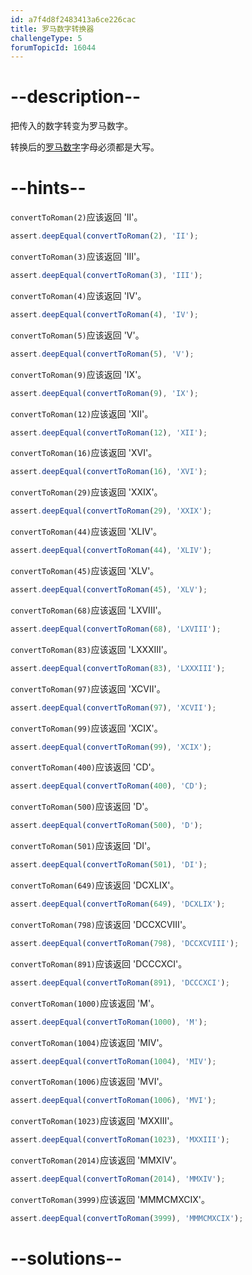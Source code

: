 ```yaml
---
id: a7f4d8f2483413a6ce226cac
title: 罗马数字转换器
challengeType: 5
forumTopicId: 16044
---
```


# --description--

把传入的数字转变为罗马数字。

转换后的[罗马数字](http://www.mathsisfun.com/roman-numerals.html)字母必须都是大写。

# --hints--

`convertToRoman(2)`应该返回 'II'。

```js
assert.deepEqual(convertToRoman(2), 'II');
```

`convertToRoman(3)`应该返回 'III'。

```js
assert.deepEqual(convertToRoman(3), 'III');
```

`convertToRoman(4)`应该返回 'IV'。

```js
assert.deepEqual(convertToRoman(4), 'IV');
```

`convertToRoman(5)`应该返回 'V'。

```js
assert.deepEqual(convertToRoman(5), 'V');
```

`convertToRoman(9)`应该返回 'IX'。

```js
assert.deepEqual(convertToRoman(9), 'IX');
```

`convertToRoman(12)`应该返回 'XII'。

```js
assert.deepEqual(convertToRoman(12), 'XII');
```

`convertToRoman(16)`应该返回 'XVI'。

```js
assert.deepEqual(convertToRoman(16), 'XVI');
```

`convertToRoman(29)`应该返回 'XXIX'。

```js
assert.deepEqual(convertToRoman(29), 'XXIX');
```

`convertToRoman(44)`应该返回 'XLIV'。

```js
assert.deepEqual(convertToRoman(44), 'XLIV');
```

`convertToRoman(45)`应该返回 'XLV'。

```js
assert.deepEqual(convertToRoman(45), 'XLV');
```

`convertToRoman(68)`应该返回 'LXVIII'。

```js
assert.deepEqual(convertToRoman(68), 'LXVIII');
```

`convertToRoman(83)`应该返回 'LXXXIII'。

```js
assert.deepEqual(convertToRoman(83), 'LXXXIII');
```

`convertToRoman(97)`应该返回 'XCVII'。

```js
assert.deepEqual(convertToRoman(97), 'XCVII');
```

`convertToRoman(99)`应该返回 'XCIX'。

```js
assert.deepEqual(convertToRoman(99), 'XCIX');
```

`convertToRoman(400)`应该返回 'CD'。

```js
assert.deepEqual(convertToRoman(400), 'CD');
```

`convertToRoman(500)`应该返回 'D'。

```js
assert.deepEqual(convertToRoman(500), 'D');
```

`convertToRoman(501)`应该返回 'DI'。

```js
assert.deepEqual(convertToRoman(501), 'DI');
```

`convertToRoman(649)`应该返回 'DCXLIX'。

```js
assert.deepEqual(convertToRoman(649), 'DCXLIX');
```

`convertToRoman(798)`应该返回 'DCCXCVIII'。

```js
assert.deepEqual(convertToRoman(798), 'DCCXCVIII');
```

`convertToRoman(891)`应该返回 'DCCCXCI'。

```js
assert.deepEqual(convertToRoman(891), 'DCCCXCI');
```

`convertToRoman(1000)`应该返回 'M'。

```js
assert.deepEqual(convertToRoman(1000), 'M');
```

`convertToRoman(1004)`应该返回 'MIV'。

```js
assert.deepEqual(convertToRoman(1004), 'MIV');
```

`convertToRoman(1006)`应该返回 'MVI'。

```js
assert.deepEqual(convertToRoman(1006), 'MVI');
```

`convertToRoman(1023)`应该返回 'MXXIII'。

```js
assert.deepEqual(convertToRoman(1023), 'MXXIII');
```

`convertToRoman(2014)`应该返回 'MMXIV'。

```js
assert.deepEqual(convertToRoman(2014), 'MMXIV');
```

`convertToRoman(3999)`应该返回 'MMMCMXCIX'。

```js
assert.deepEqual(convertToRoman(3999), 'MMMCMXCIX');
```

# --solutions--

